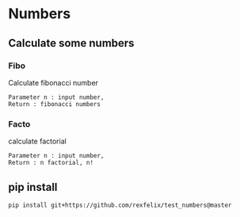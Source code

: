 # Numbers
## Calculate some numbers

### Fibo
Calculate fibonacci number
```
Parameter n : input number,   
Return : fibonacci numbers
```


### Facto
calculate factorial
```
Parameter n : input number,   
Return : n factorial, n!
```

## pip install
```
pip install git+https://github.com/rexfelix/test_numbers@master
```